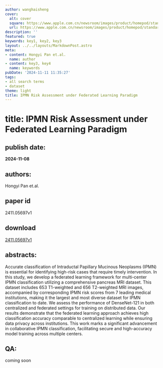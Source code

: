 ```yaml
---
author: wanghaisheng
cover:
  alt: cover
  square: https://www.apple.com.cn/newsroom/images/product/homepod/standard/Apple-HomePod-hero-230118_big.jpg.large_2x.jpg
  url: https://www.apple.com.cn/newsroom/images/product/homepod/standard/Apple-HomePod-hero-230118_big.jpg.large_2x.jpg
description: ''
featured: true
keywords: key1, key2, key3
layout: ../../layouts/MarkdownPost.astro
meta:
- content: Hongyi Pan et.al.
  name: author
- content: key3, key4
  name: keywords
pubDate: '2024-11-11 11:35:27'
tags:
- all search terms
- dataset
theme: light
title: IPMN Risk Assessment under Federated Learning Paradigm
---
```


# title: IPMN Risk Assessment under Federated Learning Paradigm 
## publish date: 
**2024-11-08** 
## authors: 
  Hongyi Pan et.al. 
## paper id
2411.05697v1
## download
[2411.05697v1](http://arxiv.org/abs/2411.05697v1)
## abstracts:
Accurate classification of Intraductal Papillary Mucinous Neoplasms (IPMN) is essential for identifying high-risk cases that require timely intervention. In this study, we develop a federated learning framework for multi-center IPMN classification utilizing a comprehensive pancreas MRI dataset. This dataset includes 653 T1-weighted and 656 T2-weighted MRI images, accompanied by corresponding IPMN risk scores from 7 leading medical institutions, making it the largest and most diverse dataset for IPMN classification to date. We assess the performance of DenseNet-121 in both centralized and federated settings for training on distributed data. Our results demonstrate that the federated learning approach achieves high classification accuracy comparable to centralized learning while ensuring data privacy across institutions. This work marks a significant advancement in collaborative IPMN classification, facilitating secure and high-accuracy model training across multiple centers.
## QA:
coming soon
